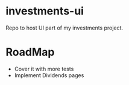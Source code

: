 # investments-ui

Repo to host UI part of my investments project.

# RoadMap

* Cover it with more tests
* Implement Dividends pages